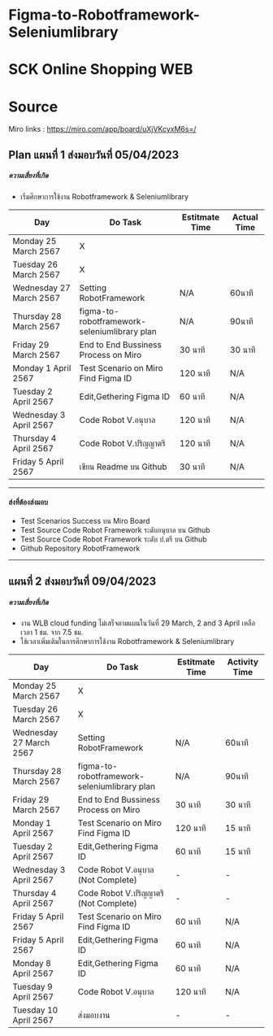 # Figma-to-Robotframework-Seleniumlibrary
# SCK Online Shopping WEB

# Source 
Miro links : https://miro.com/app/board/uXjVKcyxM6s=/

## Plan แผนที่ 1 ส่งมอบวันที่ 05/04/2023
##### ความเสี่ยงที่เกิด
- เริ่มศึกษาการใช้งาน Robotframework & Seleniumlibrary

| Day | Do Task  | Estitmate Time | Actual Time |
|-----------------------|---|---|---|
| Monday 25 March 2567 | X |  |  |
| Tuesday 26 March 2567 | X |  |  |
| Wednesday 27 March 2567| Setting RobotFramework | N/A | 60นาที |
| Thursday 28 March 2567 | figma-to-robotframework-seleniumlibrary plan | N/A | 90นาที |
| Friday 29 March 2567 | End to End Bussiness Process on Miro | 30 นาที | 30 นาที |
| Monday 1 April 2567 | Test Scenario on Miro Find Figma ID | 120 นาที| N/A |
| Tuesday 2 April 2567| Edit,Gethering Figma ID | 60 นาที | N/A |
| Wednesday 3 April 2567| Code Robot V.อนุบาล  | 120 นาที | N/A | 
| Thursday 4 April 2567 | Code Robot V.ปริญญาตรี  | 120 นาที | N/A  |
| Friday 5 April 2567 |  เขียน Readme บน Github | 30 นาที | N/A |  |

---
#### ส่งที่ต้องส่งมอบ
- Test Scenarios Success บน Miro Board 
- Test Source Code Robot Framework ระดับอนุบาล บน Github 
- Test Source Code Robot Framework ระดับ ป.ตรี บน Github
- Github Repository RobotFramework
---

## แผนที่ 2 ส่งมอบวันที่ 09/04/2023
##### ความเสี่ยงที่เกิด
- งาน WLB cloud funding ไม่เสร็จตามแผนในวันที่ 29 March, 2 and 3 April เหลือเวลา 1 ชม. จาก 7.5 ชม.
- ใช้เวลาเพิ่มเติมในการศึกษาการใช้งาน Robotframework & Seleniumlibrary

| Day | Do Task  | Estitmate Time | Activity Time |
|-----------------------|---|---|---|
| Monday 25 March 2567 | X |  |  |
| Tuesday 26 March 2567 | X |  |  |
| Wednesday 27 March 2567| Setting RobotFramework | N/A | 60นาที |
| Thursday 28 March 2567 | figma-to-robotframework-seleniumlibrary plan | N/A | 90นาที |
| Friday 29 March 2567 | End to End Bussiness Process on Miro | 30 นาที | 30 นาที |
| Monday 1 April 2567 | Test Scenario on Miro Find Figma ID | 120 นาที| 15 นาที |
| Tuesday 2 April 2567| Edit,Gethering Figma ID | 60 นาที | 15 นาที |
| Wednesday 3 April 2567| Code Robot V.อนุบาล (Not Complete)  | - | - | 
| Thursday 4 April 2567 | Code Robot V.ปริญญาตรี (Not Complete) | - | - |
| Friday 5 April 2567 |  Test Scenario on Miro Find Figma ID | 60 นาที | N/A |  |
| Friday 5 April 2567 |  Edit,Gethering Figma ID | 60 นาที | N/A |  |
| Monday 8 April 2567 |  Edit,Gethering Figma ID | 60 นาที | N/A |  |
| Tuesday 9 April 2567 |  Code Robot V.อนุบาล | 120 นาที | N/A |  |
| Tuesday 10 April 2567 |  ส่งมอบงาน  | - | - |  |

